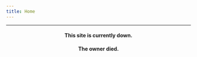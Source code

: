```yaml
---
title: Home
---
```

---
#### <p style="text-align: center;">This site is currently down.</p>
#### <p style="text-align: center;">The owner died.</p>
